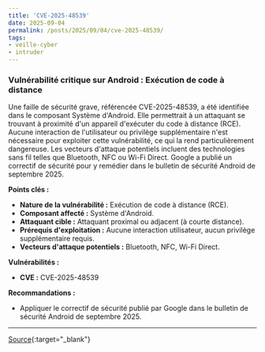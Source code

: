 ```yaml
---
title: 'CVE-2025-48539'
date: 2025-09-04
permalink: /posts/2025/09/04/cve-2025-48539/
tags:
- veille-cyber
- intruder
---
```

### Vulnérabilité critique sur Android : Exécution de code à distance

Une faille de sécurité grave, référencée CVE-2025-48539, a été identifiée dans le composant Système d'Android. Elle permettrait à un attaquant se trouvant à proximité d'un appareil d'exécuter du code à distance (RCE). Aucune interaction de l'utilisateur ou privilège supplémentaire n'est nécessaire pour exploiter cette vulnérabilité, ce qui la rend particulièrement dangereuse. Les vecteurs d'attaque potentiels incluent des technologies sans fil telles que Bluetooth, NFC ou Wi-Fi Direct. Google a publié un correctif de sécurité pour y remédier dans le bulletin de sécurité Android de septembre 2025.

**Points clés :**

*   **Nature de la vulnérabilité :** Exécution de code à distance (RCE).
*   **Composant affecté :** Système d'Android.
*   **Attaquant cible :** Attaquant proximal ou adjacent (à courte distance).
*   **Prérequis d'exploitation :** Aucune interaction utilisateur, aucun privilège supplémentaire requis.
*   **Vecteurs d'attaque potentiels :** Bluetooth, NFC, Wi-Fi Direct.

**Vulnérabilités :**

*   **CVE :** CVE-2025-48539

**Recommandations :**

*   Appliquer le correctif de sécurité publié par Google dans le bulletin de sécurité Android de septembre 2025.

---
[Source](https://cvemon.intruder.io/cves/CVE-2025-48539){:target="_blank"}
